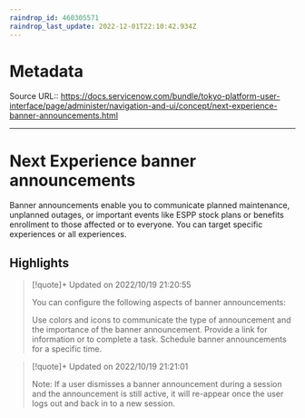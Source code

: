 ```yaml
---
raindrop_id: 460305571
raindrop_last_update: 2022-12-01T22:10:42.934Z
---
```


# Metadata
Source URL:: https://docs.servicenow.com/bundle/tokyo-platform-user-interface/page/administer/navigation-and-ui/concept/next-experience-banner-announcements.html


---
# Next Experience banner announcements

Banner announcements enable you to communicate planned maintenance, unplanned outages, or important events like ESPP stock plans or benefits enrollment to those affected or to everyone. You can target specific experiences or all experiences.

## Highlights

> [!quote]+ Updated on 2022/10/19 21:20:55
>
> You can configure the following aspects of banner announcements:
>  
>   Use colors and icons to communicate the type of announcement and the importance of the banner
>    announcement.
>   Provide a link for information or to complete a task.
>   Schedule banner announcements for a specific time.

> [!quote]+ Updated on 2022/10/19 21:21:01
>
> Note: If a user dismisses a banner
>     announcement during a session and the announcement is still active, it will re-appear once the
>     user logs out and back in to a new session.
